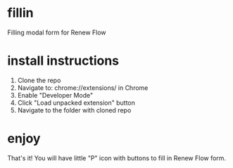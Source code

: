 # fillin
Filling modal form for Renew Flow

# install instructions
1. Clone the repo
2. Navigate to: chrome://extensions/ in Chrome
3. Enable "Developer Mode"   
4. Click "Load unpacked extension" button   
5. Navigate to the folder with cloned repo 

# enjoy

That's it! You will have little "P" icon with buttons to fill in Renew Flow form.